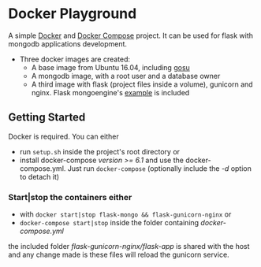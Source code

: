 # Docker Playground
A simple [Docker](https://www.docker.com "Docker") and [Docker Compose](https://docs.docker.com/compose/ "Docker Compose") project. It can be used for flask with mongodb applications development.
* Three docker images are created:
  * A base image from Ubuntu 16.04, including [gosu](https://github.com/tianon/gosu "gosu") 
  * A mongodb image, with a root user and a database owner
  * A third image with flask (project files inside a volume), gunicorn and nginx. Flask mongoengine's [example](https://github.com/MongoEngine/flask-mongoengine/tree/master/examples) is included

## Getting Started 
Docker is required. You can either 
* run `setup.sh` inside the project's root directory or 
* install docker-compose *version >= 6.1* and use the docker-compose.yml. Just run `docker-compose` (optionally include the *-d* option to detach it)

### Start|stop the containers either
* with `docker start|stop flask-mongo && flask-gunicorn-nginx` or
* `docker-compose start|stop` inside the folder containing *docker-compose.yml*

the included folder *flask-gunicorn-nginx/flask-app* is shared with the host and any change made is these files will reload the gunicorn service.
